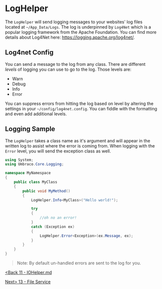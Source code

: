 # LogHelper

The `LogHelper` will send logging messages to your websites' log files located at `~/App_Data/Logs`.  The log is underpinned by `Log4Net` which is a popular logging framework from the Apache Foundation.  You can find more details about Log4Net here: https://logging.apache.org/log4net/.

## Log4net Config
You can send a message to the log from any class.  There are different *levels* of logging you can use to go to the log.  Those levels are:

* Warn
* Debug
* Info
* Error

You can suppress errors from hitting the log based on level by altering the settings in your `~/config/log4net.config`.  You can fiddle with the formatting and even add additional levels.

## Logging Sample
The `LogHelper` takes a class name as it's argument and will appear in the written log to assist where the error is coming from.  When logging with the `Error` level, you will send the exception class as well.

```c#
using System;
using Umbraco.Core.Logging;

namespace MyNamespace
{
    public class MyClass
    {
        public void MyMethod()
        {
            LogHelper.Info<MyClass>("Hello world!");

            try
            {
                //oh no an error!
            }
            catch (Exception ex)
            {
                LogHelper.Error<Exception>(ex.Message, ex);
            }
        }
    }
}
```

>Note: By default un-handled errors are sent to the log for you.

[<Back 11 - IOHelper.md](11%20-%20IOHelper.md.md)

[Next> 13 - File Service](13%20-%20File%20Service.md)
